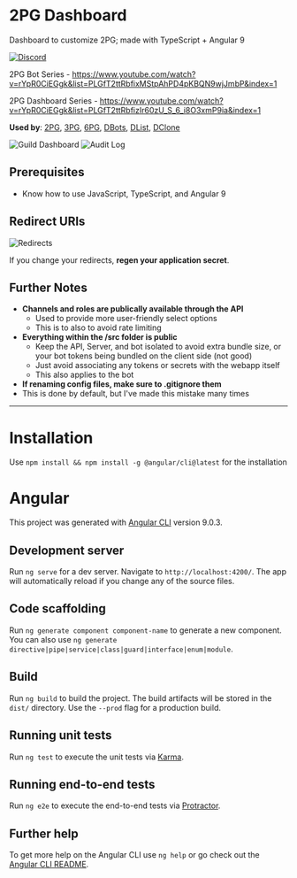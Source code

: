 # 2PG Dashboard
Dashboard to customize 2PG; made with TypeScript + Angular 9

[![Discord](https://img.shields.io/discord/729699521386381372?color=46828d&label=Support&style=for-the-badge)](https://discord.io/adamjr)

2PG Bot Series - https://www.youtube.com/watch?v=rYpR0CiEGgk&list=PLGfT2ttRbfixMStpAhPD4pKBQN9wjJmbP&index=1

2PG Dashboard Series - https://www.youtube.com/watch?v=rYpR0CiEGgk&list=PLGfT2ttRbfizIr60zU_S_6_i8O3xmP9ia&index=1

**Used by**: [2PG](https://github.com/twopg), [3PG](https://github.com/3PG), [6PG](https://github.com/theADAMJR/6PG), [DBots](https://github.com/DBots-co), [DList](https://github.com/DList-xyz), [DClone](https://github.com/D-Clone)

![Guild Dashboard](https://i.ibb.co/n3D80Dx/2-PG-Dashboard.png)
![Audit Log](https://2pg.xyz/assets/docs/img/dashboard-v0.3.1b.png)

## Prerequisites
- Know how to use JavaScript, TypeScript, and Angular 9

## Redirect URIs
  
![Redirects](https://i.ibb.co/9pbfVwL/updated-redirects.png)

If you change your redirects, **regen your application secret**.


## Further Notes
- **Channels and roles are publically available through the API**
  - Used to provide more user-friendly select options
  - This is to also to avoid rate limiting
- **Everything within the /src folder is public**
  - Keep the API, Server, and bot isolated to avoid extra bundle size, or your bot tokens being bundled on the client side (not good)
  - Just avoid associating any tokens or secrets with the webapp itself
  - This also applies to the bot
- **If renaming config files, make sure to .gitignore them**
 - This is done by default, but I've made this mistake many times

---

# Installation

Use `npm install && npm install -g @angular/cli@latest` for the installation

# Angular

This project was generated with [Angular CLI](https://github.com/angular/angular-cli) version 9.0.3.

## Development server

Run `ng serve` for a dev server. Navigate to `http://localhost:4200/`. The app will automatically reload if you change any of the source files.

## Code scaffolding

Run `ng generate component component-name` to generate a new component. You can also use `ng generate directive|pipe|service|class|guard|interface|enum|module`.

## Build

Run `ng build` to build the project. The build artifacts will be stored in the `dist/` directory. Use the `--prod` flag for a production build.

## Running unit tests

Run `ng test` to execute the unit tests via [Karma](https://karma-runner.github.io).

## Running end-to-end tests

Run `ng e2e` to execute the end-to-end tests via [Protractor](http://www.protractortest.org/).

## Further help

To get more help on the Angular CLI use `ng help` or go check out the [Angular CLI README](https://github.com/angular/angular-cli/blob/master/README.md).
